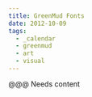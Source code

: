 ```yaml
---
title: GreenMud Fonts
date: 2012-10-09
tags:
  - _calendar
  - greenmud
  - art
  - visual
---
```


@@@ Needs content
